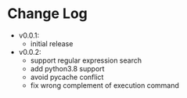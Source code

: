 # Change Log

- v0.0.1: 
  - initial release
- v0.0.2: 
  - support regular expression search
  - add python3.8 support
  - avoid pycache conflict
  - fix wrong complement of execution command